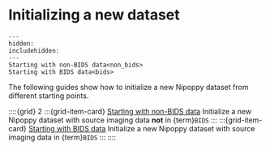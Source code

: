 # Initializing a new dataset

```{toctree}
---
hidden:
includehidden:
---
Starting with non-BIDS data<non_bids>
Starting with BIDS data<bids>
```

The following guides show how to initialize a new Nipoppy dataset from different starting points.

::::{grid} 2
:::{grid-item-card}  [Starting with non-BIDS data](non_bids)
Initialize a new Nipoppy dataset with source imaging data **not** in {term}`BIDS`
:::
:::{grid-item-card}  [Starting with BIDS data](bids)
Initialize a new Nipoppy dataset with source imaging data in {term}`BIDS`
:::
::::
